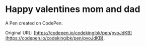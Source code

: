 # Happy valentines mom and dad

A Pen created on CodePen.

Original URL: [https://codepen.io/codekingibk/pen/pvoJdKB](https://codepen.io/codekingibk/pen/pvoJdKB).

